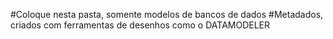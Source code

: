 #Coloque nesta pasta, somente modelos de bancos de dados
#Metadados, criados com ferramentas de desenhos como o DATAMODELER
